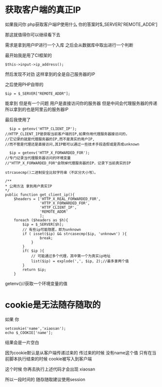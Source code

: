 # 获取客户端的真正IP
如果我问你 php获取客户端IP使用什么 你的答案时$_SERVER['REMOTE_ADDR']

那这就值得你可以继续看下去

需求是拿到用户IP进行一个入库 之后会从数据库中取出进行一个判断

最开始我是用了CI框架的
```
$this->input->ip_address();
```
然后发现不对劲 这样拿到的全是自己服务器的IP

之后使用PHP自带的
```
$ip = $_SERVER["REMOTE_ADDR"];
```
能拿到 但是有一个问题 用户是直接访问你的服务器  但是中间会代理服务器的传递  所以拿到的也是阿里云的服务器IP

最后我使用了
```
  $ip = getenv('HTTP_CLIENT_IP');
//HTTP_CLIENT_IP是获取当前客户端的IP,如果你用代理服务器接访问的，
//它记录的就是代理服务器的IP,而不是真实的用户IP,
//而不管是代理还是直接访问,其IP都可以通过一些技术手段造假或是弄成unknown  

  $ip = getenv('HTTP_X_FORWARDED_FOR');
//专门记录当代理服务器访问的环境变量
//"HTTP_X_FORWARDED_FOR"会除掉代理服务器的IP，记录下当前真实的IP 

strcasecmp()二进制安全比较字符串（不区分大小写）。 

/**
* 公用方法 拿到用户真实IP
*/
public function get_client_ip(){
    $headers = ['HTTP_X_REAL_FORWARDED_FOR',
                'HTTP_X_FORWARDED_FOR', 
                'HTTP_CLIENT_IP',
                'REMOTE_ADDR'
                ];
    foreach ($headers as $h){
        $ip = $_SERVER[$h];
        // 有些ip可能隐匿，即为unknown
        if ( isset($ip) && strcasecmp($ip, 'unknown') ){
                break;
            }
        }
        if( $ip ){
            // 可能通过多个代理，其中第一个为真实ip地址
            list($ip) = explode(',', $ip, 2);//最多拿两个值
        }
        return $ip;
    }
```
getenv()//获取一个环境变量的值

# cookie是无法随存随取的

如果 你
```
setcookie('name','xiaosan');
echo $_COOKIE['name'];
```
结果会是一片空白

因为cookie默认是从客户端传递过来的 传过来的时候 没有name这个值 只有在当前脚本执行结束的时候 cookie被写入到客户端 

这个时候 你再去执行上述代码才会出现 xiaosan
 
 所以一段时间的 随存随取建议使用session